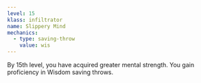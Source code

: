 ```yaml
---
level: 15
klass: infiltrator
name: Slippery Mind
mechanics:
  - type: saving-throw
    value: wis
---
```

By 15th level, you have acquired greater mental strength. You gain proficiency in Wisdom saving throws.
